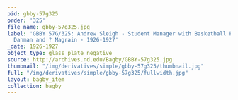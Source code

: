 ```yaml
---
pid: gbby-57g325
order: '325'
file_name: gbby-57g325.jpg
label: 'GBBY 57G/325: Andrew Sleigh - Student Manager with Basketball Players: Raymond
  Dahman and ? Magrain - 1926-1927'
_date: 1926-1927
object_type: glass plate negative
source: http://archives.nd.edu/Bagby/GBBY-57g325.jpg
thumbnail: "/img/derivatives/simple/gbby-57g325/thumbnail.jpg"
full: "/img/derivatives/simple/gbby-57g325/fullwidth.jpg"
layout: bagby_item
collection: bagby
---
```

